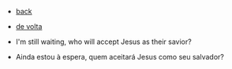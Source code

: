 - [back](https://github.com/0joseDark/2-the-Demolisher/blob/main/the-demolisher-README.md.md)
- [de volta](https://github.com/0joseDark/2-the-Demolisher/blob/main/README.md)
- I'm still waiting, who will accept Jesus as their savior?

- Ainda estou à espera, quem aceitará Jesus como seu salvador?
